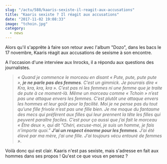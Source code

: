 ```yaml
--- 
slug: "/actu/588/kaaris-sexiste-il-reagit-aux-accusations"
title: "Kaaris sexiste ? Il réagit aux accusations"
date: "2017-11-02 19:08:33"
image: "tchoin.jpg"
category:
  - news
---
```

<p>Alors qu'il s'apprête à faire son retour avec l'album "Dozo", dans les bacs le 17 novembre, Kaaris réagit aux accusations de sexisme à son encontre.</p>

<p>A l'occasion d'une interview aux Inrocks, il a répondu aux questions des journalistes.</p>

<blockquote>
<p><em>« Quand je commence le morceau en disant « Pute, pute, pute pute », <strong>je ne parle pas des femmes</strong>. C’est un gimmick. Je pourrais dire « Kra, kra, kra, kra ». C’est pas ni les femmes ni une femme que je traite de pute à ce moment-là. Même un morceau comme « Tchoin » n’est pas une attaque envers les femmes. C’est plutôt une attaque envers les hommes et leur goût pour la facilité. Moi je ne pense pas du tout qu’une fille frivole n’est pas une fille bien. Je me moque du fantasme des mecs qui préfèrent aux filles qui leur prennent la tête les filles qui peuvent paraître faciles. C’est pour ça aussi que j’ai fait le morceau « Être deux », qui dit “Chéri, excuse-moi, je suis un homme, je fais n’importe quoi.” <strong>J’ai un respect énorme pour les femmes</strong>. J’ai été élevé par ma mère, j’ai une fille. J’ai toujours vécu entouré de femmes »</em>.</p>
</blockquote>

<p>Voilà donc qui est clair. Kaaris n'est pas sexiste, mais s'adresse en fait aux hommes dans ses propos ! Qu'est ce que vous en pensez ?</p>